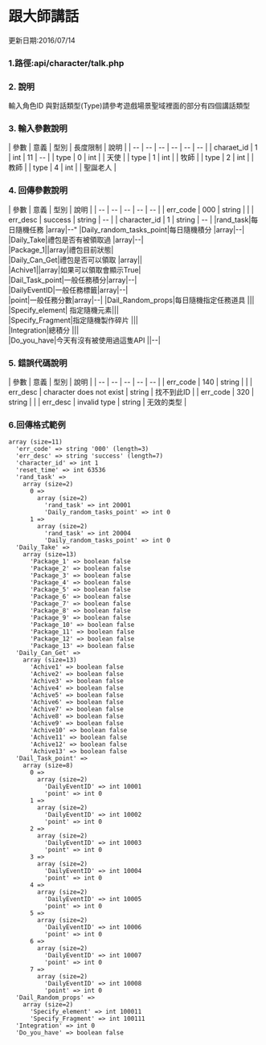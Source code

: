 # 跟大師講話


更新日期:2016/07/14


### 1.路徑:api/character/talk.php 　

### 2. 說明

輸入角色ID
與對話類型(Type)請參考遊戲場景聖域裡面的部分有四個講話類型

### 3. 輸入參數說明

| 參數 | 意義 | 型別 | 長度限制 | 說明 |
| -- | -- | -- | -- | -- | -- |
| charaet_id | 1 | int | 11   |   --  |
| type | 0 | int |   |   天使  |
| type | 1 | int |   |   牧師  |
| type | 2 | int |   |   教師  |
| type | 4 | int |   |   聖誕老人   |

### 4. 回傳參數說明
| 參數 | 意義 | 型別 | 說明 |
| -- | -- | -- | -- | -- |
| err_code | 000 | string |  |
| err_desc | success | string | -- |
| character_id | 1 | string | -- |
|rand_task|每日隨機任務 |array|--"
|Daily_random_tasks_point|每日隨機積分 |array|--| 
|Daily_Take|禮包是否有被領取過 |array|--|  
|Package_1||array|禮包目前狀態|  
|Daily_Can_Get|禮包是否可以領取 |array||  
|Achive1||array|如果可以領取會顯示True|  
|Dail_Task_point|一般任務積分|array|--|  
|DailyEventID|一般任務標籤|array|--|  
|point|一般任務分數|array|--| 
|Dail_Random_props|每日隨機指定任務道具 |||  
|Specify_element| 指定隨機元素|||  
|Specify_Fragment|指定隨機製作碎片 |||  
|Integration|總積分 |||  
|Do_you_have|今天有沒有被使用過這隻API ||--|  
### 5. 錯誤代碼說明
| 參數 | 意義 | 型別 | 說明 |
| -- | -- | -- | -- | -- |
| err_code | 140 | string |  |
| err_desc | character does not exist | string | 找不到此ID |
| err_code | 320 | string |  |
| err_desc | invalid type | string | 无效的类型 |





### 6.回傳格式範例
```
array (size=11)
  'err_code' => string '000' (length=3)
  'err_desc' => string 'success' (length=7)
  'character_id' => int 1
  'reset_time' => int 63536
  'rand_task' => 
    array (size=2)
      0 => 
        array (size=2)
          'rand_task' => int 20001
          'Daily_random_tasks_point' => int 0
      1 => 
        array (size=2)
          'rand_task' => int 20004
          'Daily_random_tasks_point' => int 0
  'Daily_Take' => 
    array (size=13)
      'Package_1' => boolean false
      'Package_2' => boolean false
      'Package_3' => boolean false
      'Package_4' => boolean false
      'Package_5' => boolean false
      'Package_6' => boolean false
      'Package_7' => boolean false
      'Package_8' => boolean false
      'Package_9' => boolean false
      'Package_10' => boolean false
      'Package_11' => boolean false
      'Package_12' => boolean false
      'Package_13' => boolean false
  'Daily_Can_Get' => 
    array (size=13)
      'Achive1' => boolean false
      'Achive2' => boolean false
      'Achive3' => boolean false
      'Achive4' => boolean false
      'Achive5' => boolean false
      'Achive6' => boolean false
      'Achive7' => boolean false
      'Achive8' => boolean false
      'Achive9' => boolean false
      'Achive10' => boolean false
      'Achive11' => boolean false
      'Achive12' => boolean false
      'Achive13' => boolean false
  'Dail_Task_point' => 
    array (size=8)
      0 => 
        array (size=2)
          'DailyEventID' => int 10001
          'point' => int 0
      1 => 
        array (size=2)
          'DailyEventID' => int 10002
          'point' => int 0
      2 => 
        array (size=2)
          'DailyEventID' => int 10003
          'point' => int 0
      3 => 
        array (size=2)
          'DailyEventID' => int 10004
          'point' => int 0
      4 => 
        array (size=2)
          'DailyEventID' => int 10005
          'point' => int 0
      5 => 
        array (size=2)
          'DailyEventID' => int 10006
          'point' => int 0
      6 => 
        array (size=2)
          'DailyEventID' => int 10007
          'point' => int 0
      7 => 
        array (size=2)
          'DailyEventID' => int 10008
          'point' => int 0
  'Dail_Random_props' => 
    array (size=2)
      'Specify_element' => int 100011
      'Specify_Fragment' => int 100111
  'Integration' => int 0
  'Do_you_have' => boolean false





```